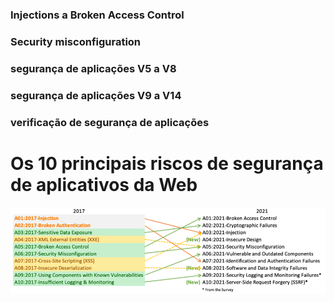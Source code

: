 
  <h3> Injections a Broken Access Control </h3>  </p>
  <h3> Security misconfiguration </h3>  </p>
  <h3> segurança de aplicações V5 a V8 </h3>  </p>
  <h3> segurança de aplicações V9 a V14 </h3>  </p>
  <h3> verificação de segurança de aplicações </h3>  </p>

  # Os 10 principais riscos de segurança de aplicativos da Web

  <img src="imagens/mapping.png" alt="Alt Text" width="800"> </p>


